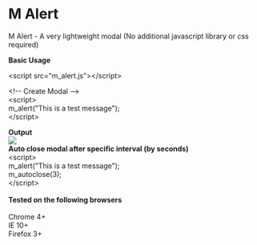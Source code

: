 # M Alert
M Alert - A very lightweight modal (No additional javascript library or css required)

<b>Basic Usage</b>

\<script src="m_alert.js">\</script>

\<!-- Create Modal --> <br>
\<script><br>
        m_alert("This is a test message"); <br>
\</script>

<b>Output</b> <br>
<img src="https://s30.postimg.org/ajd77yvep/m_modal.png" />
<br>
<b>Auto close modal after specific interval (by seconds)</b><br>
\<script><br>
        m_alert("This is a test message"); <br>
        m_autoclose(3); <br>
\</script>
<br><br>
<b>Tested on the following browsers</b><br><br>
Chrome 4+<br>
IE 10+<br>
Firefox 3+<br>
